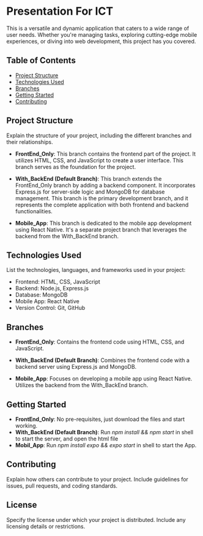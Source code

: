 # Presentation For ICT

This is a versatile and dynamic application that caters to a wide range of user needs. Whether you're managing tasks, exploring cutting-edge mobile experiences, or diving into web development, this project has you covered.

## Table of Contents

- [Project Structure](#project-structure)
- [Technologies Used](#technologies-used)
- [Branches](#branches)
- [Getting Started](#getting-started)
- [Contributing](#contributing)

## Project Structure

Explain the structure of your project, including the different branches and their relationships.

- **FrontEnd_Only**: This branch contains the frontend part of the project. It utilizes HTML, CSS, and JavaScript to create a user interface. This branch serves as the foundation for the project.

- **With_BackEnd (Default Branch)**: This branch extends the FrontEnd_Only branch by adding a backend component. It incorporates Express.js for server-side logic and MongoDB for database management. This branch is the primary development branch, and it represents the complete application with both frontend and backend functionalities.

- **Mobile_App**: This branch is dedicated to the mobile app development using React Native. It's a separate project branch that leverages the backend from the With_BackEnd branch.

## Technologies Used

List the technologies, languages, and frameworks used in your project:

- Frontend: HTML, CSS, JavaScript
- Backend: Node.js, Express.js
- Database: MongoDB
- Mobile App: React Native
- Version Control: Git, GitHub

## Branches

- **FrontEnd_Only**: Contains the frontend code using HTML, CSS, and JavaScript.

- **With_BackEnd (Default Branch)**: Combines the frontend code with a backend server using Express.js and MongoDB.

- **Mobile_App**: Focuses on developing a mobile app using React Native. Utilizes the backend from the With_BackEnd branch.

## Getting Started

- **FrontEnd_Only**: No pre-requisites, just download the files and start working.
- **With_BackEnd (Default Branch)**: Run         *npm install && npm start*          in shell to start the server, and open the html file
- **Mobil_App**: Run                             *npm install expo && expo start*    in shell to start the App.

## Contributing

Explain how others can contribute to your project. Include guidelines for issues, pull requests, and coding standards.

## License

Specify the license under which your project is distributed. Include any licensing details or restrictions.
